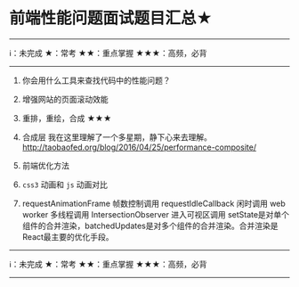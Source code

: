 # 前端性能问题面试题目汇总★

****
ℹ️：未完成
★：常考
★★：重点掌握
★★★：高频，必背
****

1. 你会用什么工具来查找代码中的性能问题？

2. 增强网站的页面滚动效能

3. 重排，重绘，合成 ★★★

4. 合成层
    我在这里理解了一个多星期，静下心来去理解。
    <http://taobaofed.org/blog/2016/04/25/performance-composite/>

5. 前端优化方法

6. `css3` 动画和 `js` 动画对比
7. requestAnimationFrame 帧数控制调用
requestIdleCallback 闲时调用
web worker 多线程调用
IntersectionObserver 进入可视区调用
setState是对单个组件的合并渲染，batchedUpdates是对多个组件的合并渲染。合并渲染是React最主要的优化手段。

****
ℹ️：未完成
★：常考
★★：重点掌握
★★★：高频，必背
****
